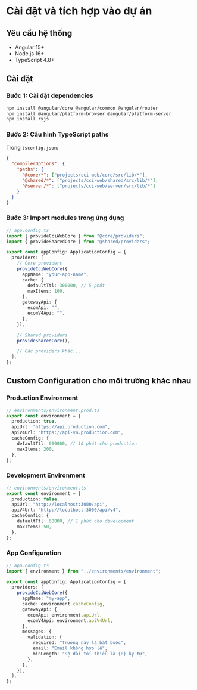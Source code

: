 # Cài đặt và tích hợp vào dự án

## Yêu cầu hệ thống

- Angular 15+
- Node.js 16+
- TypeScript 4.8+

## Cài đặt

### Bước 1: Cài đặt dependencies

```bash
npm install @angular/core @angular/common @angular/router
npm install @angular/platform-browser @angular/platform-server
npm install rxjs
```

### Bước 2: Cấu hình TypeScript paths

Trong `tsconfig.json`:

```json
{
  "compilerOptions": {
    "paths": {
      "@core/*": ["projects/cci-web/core/src/lib/*"],
      "@shared/*": ["projects/cci-web/shared/src/lib/*"],
      "@server/*": ["projects/cci-web/server/src/lib/*"]
    }
  }
}
```

### Bước 3: Import modules trong ứng dụng

```typescript
// app.config.ts
import { provideCciWebCore } from "@core/providers";
import { provideSharedCore } from "@shared/providers";

export const appConfig: ApplicationConfig = {
  providers: [
    // Core providers
    provideCciWebCore({
      appName: "your-app-name",
      cache: {
        defaultTtl: 300000, // 5 phút
        maxItems: 100,
      },
      gatewayApi: {
        ecomApi: "",
        ecomV4Api: "",
      },
    }),

    // Shared providers
    provideSharedCore(),

    // Các providers khác...
  ],
};
```

## Custom Configuration cho môi trường khác nhau

### Production Environment

```typescript
// environments/environment.prod.ts
export const environment = {
  production: true,
  apiUrl: "https://api.production.com",
  apiV4Url: "https://api-v4.production.com",
  cacheConfig: {
    defaultTtl: 600000, // 10 phút cho production
    maxItems: 200,
  },
};
```

### Development Environment

```typescript
// environments/environment.ts
export const environment = {
  production: false,
  apiUrl: "http://localhost:3000/api",
  apiV4Url: "http://localhost:3000/api/v4",
  cacheConfig: {
    defaultTtl: 60000, // 1 phút cho development
    maxItems: 50,
  },
};
```

### App Configuration

```typescript
// app.config.ts
import { environment } from "../environments/environment";

export const appConfig: ApplicationConfig = {
  providers: [
    provideCciWebCore({
      appName: "my-app",
      cache: environment.cacheConfig,
      gatewayApi: {
        ecomApi: environment.apiUrl,
        ecomV4Api: environment.apiV4Url,
      },
      messages: {
        validation: {
          required: "Trường này là bắt buộc",
          email: "Email không hợp lệ",
          minLength: "Độ dài tối thiểu là {0} ký tự",
        },
      },
    }),
  ],
};
```